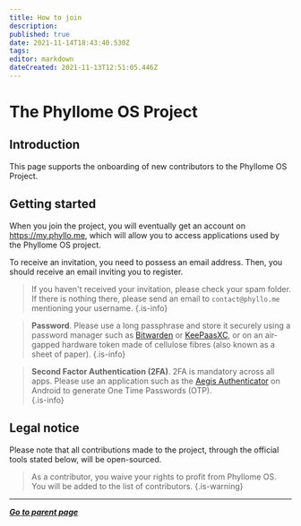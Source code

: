 ```yaml
---
title: How to join
description: 
published: true
date: 2021-11-14T18:43:40.530Z
tags: 
editor: markdown
dateCreated: 2021-11-13T12:51:05.446Z
---
```


# The Phyllome OS Project

## Introduction

This page supports the onboarding of new contributors to the Phyllome OS Project.

## Getting started

When you join the project, you will eventually get an account on https://my.phyllo.me, which will allow you to access applications used by the Phyllome OS project.

To receive an invitation, you need to possess an email address. Then, you should receive an email inviting you to register.

> If you haven't received your invitation, please check your spam folder. If there is nothing there, please send an email to `contact@phyllo.me` mentioning your username.
{.is-info}

> **Password**. Please use a long passphrase and store it securely using a password manager such as [Bitwarden](https://bitwarden.com/) or [KeePaasXC](https://keepassxc.org/), or on an air-gapped hardware token made of cellulose fibres (also known as a sheet of paper). 
{.is-info}

> **Second Factor Authentication (2FA)**. 2FA is mandatory across all apps. Please use an application such as the [Aegis Authenticator](https://f-droid.org/en/packages/com.beemdevelopment.aegis/) on Android to generate One Time Passwords (OTP).  
{.is-info}

## Legal notice

Please note that all contributions made to the project, through the official tools stated below, will be open-sourced.
 
> As a contributor, you waive your rights to profit from Phyllome OS. You will be added to the list of contributors.
{.is-warning}

---

*[**Go to parent page**](https://wiki.phyllo.me/)*